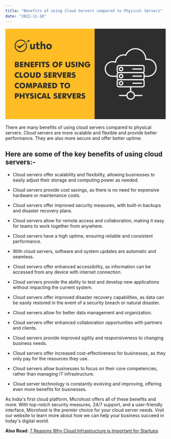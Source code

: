 ```yaml
---
title: "Benefits of using Cloud Servers compared to Physical Servers"
date: "2022-11-10"
---
```


![Benefits of using Cloud Servers compared to Physical Servers](images/Benefits-of-using-Cloud-Servers-compared-to-Physical-Servers.jpg)

There are many benefits of using cloud servers compared to physical servers. Cloud servers are more scalable and flexible and provide better performance. They are also more secure and offer better uptime. 

## **Here are some of the key benefits of using cloud servers:-**

- Cloud servers offer scalability and flexibility, allowing businesses to easily adjust their storage and computing power as needed. 

- Cloud servers provide cost savings, as there is no need for expensive hardware or maintenance costs. 

- Cloud servers offer improved security measures, with built-in backups and disaster recovery plans. 

- Cloud servers allow for remote access and collaboration, making it easy for teams to work together from anywhere.

- Cloud servers have a high uptime, ensuring reliable and consistent performance.

- With cloud servers, software and system updates are automatic and seamless. 

- Cloud servers offer enhanced accessibility, as information can be accessed from any device with internet connection. 

- Cloud servers provide the ability to test and develop new applications without impacting the current system.

- Cloud servers offer improved disaster recovery capabilities, as data can be easily restored in the event of a security breach or natural disaster. 

- Cloud servers allow for better data management and organization. 

- Cloud servers offer enhanced collaboration opportunities with partners and clients. 

- Cloud servers provide improved agility and responsiveness to changing business needs. 

- Cloud servers offer increased cost-effectiveness for businesses, as they only pay for the resources they use. 

- Cloud servers allow businesses to focus on their core competencies, rather than managing IT infrastructure.

- Cloud server technology is constantly evolving and improving, offering even more benefits for businesses.

As India's first cloud platform, Microhost offers all of these benefits and more. With top-notch security measures, 24/7 support, and a user-friendly interface, Microhost is the premier choice for your cloud server needs. Visit our website to learn more about how we can help your business succeed in today's digital world.

**Also Read:** [7 Reasons Why Cloud Infrastructure is Important for Startups](https://utho.com/docs/tutorial/7-reasons-why-cloud-infrastructure-is-important-for-startups/)
